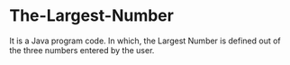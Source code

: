 # The-Largest-Number
It is a Java program code. In which, the Largest Number is defined out of the three numbers entered by the user. 
